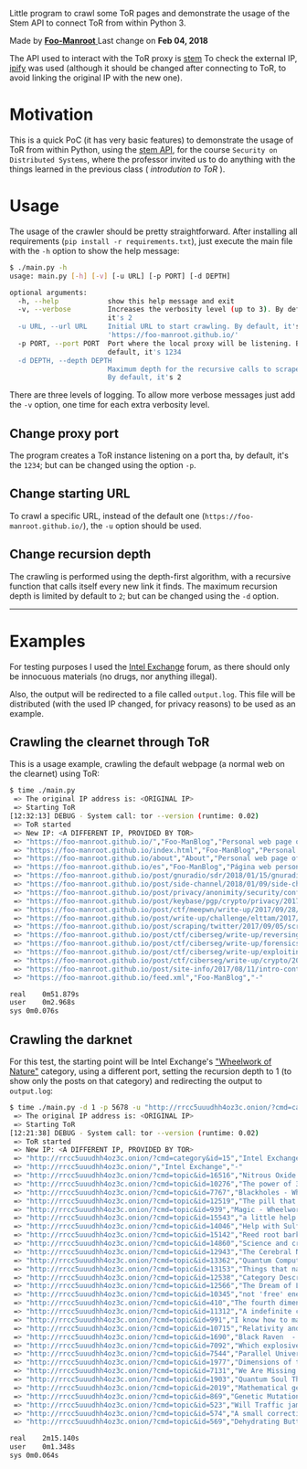 
Little program to crawl some ToR pages and demonstrate the usage of the Stem API to
connect ToR from within Python 3.

Made by [ **Foo-Manroot** ](https://foo-manroot.github.io/)
Last change on **Feb 04, 2018**

The API used to interact with the ToR proxy is [stem](https://stem.torproject.org/)
To check the external IP, [ipify](https://www.ipify.org/) was used (although it should
be changed after connecting to ToR, to avoid linking the original IP with the new one).


# Motivation

This is a quick PoC (it has very basic features) to demonstrate the usage of ToR from
within Python, using the [stem API](https://stem.torproject.org/), for the course
`Security on Distributed Systems`, where the professor invited us to do anything with
the things learned in the previous class ( _introdution to ToR_ ).

# Usage

The usage of the crawler should be pretty straightforward. After installing all
requirements (`pip install -r requirements.txt`), just execute the main file with the
`-h` option to show the help message:
```sh
$ ./main.py -h
usage: main.py [-h] [-v] [-u URL] [-p PORT] [-d DEPTH]

optional arguments:
  -h, --help            show this help message and exit
  -v, --verbose         Increases the verbosity level (up to 3). By default,
                        it's 2
  -u URL, --url URL     Initial URL to start crawling. By default, it's
                        'https://foo-manroot.github.io/'
  -p PORT, --port PORT  Port where the local proxy will be listening. By
                        default, it's 1234
  -d DEPTH, --depth DEPTH
                        Maximum depth for the recursive calls to scrape pages.
                        By default, it's 2
```

There are three levels of logging. To allow more verbose messages just add the `-v`
option, one time for each extra verbosity level.

## Change proxy port

The program creates a ToR instance listening on a port tha, by default, it's the `1234`;
but can be changed using the option `-p`.

## Change starting URL

To crawl a specific URL, instead of the default one (`https://foo-manroot.github.io/`),
the `-u` option should be used.

## Change recursion depth

The crawling is performed using the depth-first algorithm, with a recursive function that
calls itself every new link it finds. The maximum recursion depth is limited by default
to `2`; but can be changed using the `-d` option.

-----------------------------------------------------------------------------------------

# Examples

For testing purposes I used the [Intel Exchange](http://rrcc5uuudhh4oz3c.onion/) forum,
as there should only be innocuous materials (no drugs, nor anything illegal).

Also, the output will be redirected to a file called `output.log`. This file will be
distributed (with the used IP changed, for privacy reasons) to be used as an example.


## Crawling the clearnet through ToR

This is a usage example, crawling the default webpage (a normal web on the clearnet)
using ToR:
```sh
$ time ./main.py
 => The original IP address is: <ORIGINAL IP>
 => Starting ToR
[12:32:13] DEBUG - System call: tor --version (runtime: 0.02)
 => ToR started
 => New IP: <A DIFFERENT IP, PROVIDED BY TOR>
 => "https://foo-manroot.github.io/","Foo-ManBlog","Personal web page of Foo-Manroot, with articles, write-ups, useful tools, personal projects and more information; mainly about cybersecurity."
 => "https://foo-manroot.github.io/index.html","Foo-ManBlog","Personal web page of Foo-Manroot, with articles, write-ups, useful tools, personal projects and more information; mainly about cybersecurity."
 => "https://foo-manroot.github.io/about","About","Personal web page of Foo-Manroot, with articles, write-ups, useful tools, personal projects and more information; mainly about cybersecurity."
 => "https://foo-manroot.github.io/es","Foo-ManBlog","Página web personal de Foo-Manroot, con artículos, write-ups, herramientas útiles , proyectos y más información útil; sobre todo sobre ciberseguridad."
 => "https://foo-manroot.github.io/post/gnuradio/sdr/2018/01/15/gnuradio-ook-transmit.html","Impersonating a remote using SDR and GNURadio","A couple of months ago I wrote a post talkingabout the capabilities of SDR, allowing us to sniff radio communications with very cheaphardware; and now I’m go..."
 => "https://foo-manroot.github.io/post/side-channel/2018/01/09/side-channel-attacks-cso.html","Side-channel attacks","I haven’t post anything in a while, and the recent disclosure of theMeltdown and Spectre attacks reminded me of a littlepresentation a friend of mine, Albert..."
 => "https://foo-manroot.github.io/post/privacy/anonimity/security/conference/2017/12/17/privacy-conference-A.L.html","Privacy conference","Yesterday I gave a little talk about anonimity, privacy and security, and I said thatI’d upload the slideshow, so here it is.The topic was so broad that I le..."
 => "https://foo-manroot.github.io/post/keybase/pgp/crypto/privacy/2017/10/06/keybase.html","Keybase and the rebirth of PGP","A bit of historyBack in late 80s / early 90s, internet usage was on the rise, with more and more peopleconnected and using these new technologies to communic..."
 => "https://foo-manroot.github.io/post/ctf/meepwn/write-up/2017/09/28/meepwn-web.html","Meepwn Tsulott","It’s been a while since I last wrote something here, so maybe it’s time to fix that…NOTE: If you want to try this challenge first by yourself,here are all th..."
 => "https://foo-manroot.github.io/post/write-up/challenge/elttam/2017/09/09/elttam-challenge.html","Elttam challenge","Some time ago I read an interesting post on the Elttam(an infosec company) blog, and I decided to take a look on the rest of the webpage.I don’t know how, bu..."
 => "https://foo-manroot.github.io/post/scraping/twitter/2017/09/05/scraping-twitter.html","Scraping Twitter for fun... but no profit","A week ago, after reading aReddit post with some Twitter accounts to followto be updated with the latest news on netsec field, and I decided to follow them.H..."
 => "https://foo-manroot.github.io/post/ctf/ciberseg/write-up/reversing/2017/08/15/ciberseg-reversing.html","Ciberseg '17 write-ups: reversing","These are the reverse engineering challenges that formed part of theCTF organized at theCiberseg 2017, a conference about cibersecurity that takesplace every..."
 => "https://foo-manroot.github.io/post/ctf/ciberseg/write-up/forensics/2017/08/13/ciberseg-forensics.html","Ciberseg '17 write-ups: forensics","These are the forensics challenges that formed part of theCTF organized at theCiberseg 2017, a conference about cibersecurity that takesplace every year in o..."
 => "https://foo-manroot.github.io/post/ctf/ciberseg/write-up/exploiting/2017/08/12/ciberseg-exploiting.html","Ciberseg '17 write-ups: exploiting ","These are the exploiting challenges that formed part of theCTF organized at theCiberseg 2017, a conference about cibersecurity that takesplace every year in ..."
 => "https://foo-manroot.github.io/post/ctf/ciberseg/write-up/crypto/2017/08/11/ciberseg-crypto.html","Ciberseg '17 write-ups: crypto","These are the cryptography challenges that formed part of theCTF organized at theCiberseg 2017, a conference about cibersecurity that takesplace every year i..."
 => "https://foo-manroot.github.io/post/site-info/2017/08/11/intro-cont.html","How this page is done - part 2","Continuing with the previous article,I’m going to describe how did I built this website, for anybody curious about it orwilling to make another similar one.F..."
 => "https://foo-manroot.github.io/feed.xml","Foo-ManBlog","-"

real	0m51.879s
user	0m2.968s
sys	0m0.076s
```

## Crawling the darknet

For this test, the starting point will be Intel Exchange's
["Wheelwork of Nature"](http://rrcc5uuudhh4oz3c.onion/?cmd=category&id=15) category,
using a different port, setting the recursion depth to 1 (to show only the posts on that
category) and redirecting the output to `output.log`:
```sh
$ time ./main.py -d 1 -p 5678 -u "http://rrcc5uuudhh4oz3c.onion/?cmd=category&id=15" | tee output.log
 => The original IP address is: <ORIGINAL IP>
 => Starting ToR
[12:21:38] DEBUG - System call: tor --version (runtime: 0.02)
 => ToR started
 => New IP: <A DIFFERENT IP, PROVIDED BY TOR>
 => "http://rrcc5uuudhh4oz3c.onion/?cmd=category&id=15","Intel Exchange","-"
 => "http://rrcc5uuudhh4oz3c.onion/","Intel Exchange","-"
 => "http://rrcc5uuudhh4oz3c.onion/?cmd=topic&id=16516","Nitrous Oxide Synthesis - Wheelwork of Nature - Intel Exchange","-"
 => "http://rrcc5uuudhh4oz3c.onion/?cmd=topic&id=10276","The power of 3, 6, and 9 - Wheelwork of Nature - Intel Exchange","-"
 => "http://rrcc5uuudhh4oz3c.onion/?cmd=topic&id=7767","Blackholes - Wheelwork of Nature - Intel Exchange","-"
 => "http://rrcc5uuudhh4oz3c.onion/?cmd=topic&id=12519","The pill that makes you jedi. - Wheelwork of Nature - Intel Exchange","-"
 => "http://rrcc5uuudhh4oz3c.onion/?cmd=topic&id=939","Magic - Wheelwork of Nature - Intel Exchange","-"
 => "http://rrcc5uuudhh4oz3c.onion/?cmd=topic&id=15543","a little help please - Wheelwork of Nature - Intel Exchange","-"
 => "http://rrcc5uuudhh4oz3c.onion/?cmd=topic&id=14046","Help with Sulfuric Acid - Wheelwork of Nature - Intel Exchange","-"
 => "http://rrcc5uuudhh4oz3c.onion/?cmd=topic&id=15142","Reed root bark for DMT?  - Wheelwork of Nature - Intel Exchange","-"
 => "http://rrcc5uuudhh4oz3c.onion/?cmd=topic&id=14860","Science and crystal healing? - Wheelwork of Nature - Intel Exchange","-"
 => "http://rrcc5uuudhh4oz3c.onion/?cmd=topic&id=12943","The Cerebral Network - Wheelwork of Nature - Intel Exchange","-"
 => "http://rrcc5uuudhh4oz3c.onion/?cmd=topic&id=13362","Quantum Computer?? - Wheelwork of Nature - Intel Exchange","-"
 => "http://rrcc5uuudhh4oz3c.onion/?cmd=topic&id=13153","Things that naturally hypnotize the brain - Wheelwork of Nature - Intel Exchange","-"
 => "http://rrcc5uuudhh4oz3c.onion/?cmd=topic&id=12538","Category Description Issue - Wheelwork of Nature - Intel Exchange","-"
 => "http://rrcc5uuudhh4oz3c.onion/?cmd=topic&id=12566","The Dream of Life - Wheelwork of Nature - Intel Exchange","-"
 => "http://rrcc5uuudhh4oz3c.onion/?cmd=topic&id=10345","not 'free' energy but low cost?  - Wheelwork of Nature - Intel Exchange","-"
 => "http://rrcc5uuudhh4oz3c.onion/?cmd=topic&id=410","The fourth dimension. - Wheelwork of Nature - Intel Exchange","-"
 => "http://rrcc5uuudhh4oz3c.onion/?cmd=topic&id=11312","A indefinite cycle - Wheelwork of Nature - Intel Exchange","-"
 => "http://rrcc5uuudhh4oz3c.onion/?cmd=topic&id=991","I know how to make zombies! - Wheelwork of Nature - Intel Exchange","-"
 => "http://rrcc5uuudhh4oz3c.onion/?cmd=topic&id=10715","Relativity and Higgs - Wheelwork of Nature - Intel Exchange","-"
 => "http://rrcc5uuudhh4oz3c.onion/?cmd=topic&id=1690","Black Raven  - Wheelwork of Nature - Intel Exchange","-"
 => "http://rrcc5uuudhh4oz3c.onion/?cmd=topic&id=7092","Which explosive to start with? - Wheelwork of Nature - Intel Exchange","-"
 => "http://rrcc5uuudhh4oz3c.onion/?cmd=topic&id=7544","Parallel Universe  - Wheelwork of Nature - Intel Exchange","-"
 => "http://rrcc5uuudhh4oz3c.onion/?cmd=topic&id=1977","Dimensions of the Universe - Wheelwork of Nature - Intel Exchange","-"
 => "http://rrcc5uuudhh4oz3c.onion/?cmd=topic&id=7131","We Are Missing Something - Wheelwork of Nature - Intel Exchange","-"
 => "http://rrcc5uuudhh4oz3c.onion/?cmd=topic&id=1903","Quantum Soul Theory(Opinion) - Wheelwork of Nature - Intel Exchange","-"
 => "http://rrcc5uuudhh4oz3c.onion/?cmd=topic&id=2019","Mathematical genetics - Wheelwork of Nature - Intel Exchange","-"
 => "http://rrcc5uuudhh4oz3c.onion/?cmd=topic&id=869","Genetic Mutation - Wheelwork of Nature - Intel Exchange","-"
 => "http://rrcc5uuudhh4oz3c.onion/?cmd=topic&id=523","Will Traffic jams cause Traffic jams? - Wheelwork of Nature - Intel Exchange","-"
 => "http://rrcc5uuudhh4oz3c.onion/?cmd=topic&id=574","A small correction - Wheelwork of Nature - Intel Exchange","-"
 => "http://rrcc5uuudhh4oz3c.onion/?cmd=topic&id=569","Dehydrating Butter - Wheelwork of Nature - Intel Exchange","-"

real	2m15.140s
user	0m1.348s
sys	0m0.064s
```
